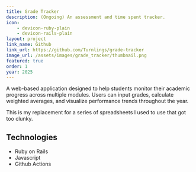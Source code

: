 ```yaml
---
title: Grade Tracker
description: (Ongoing) An assessment and time spent tracker.
icon: 
    - devicon-ruby-plain
    - devicon-rails-plain
layout: project
link_name: Github
link_url: https://github.com/Turnlings/grade-tracker
image_url: /assets/images/grade_tracker/thumbnail.png
featured: true
order: 1
year: 2025
---
```

A web-based application designed to help students monitor their academic progress across multiple modules. Users can input grades, calculate weighted averages, and visualize performance trends throughout the year.

This is my replacement for a series of spreadsheets I used to use that got too clunky.

## Technologies
- Ruby on Rails
- Javascript
- Github Actions